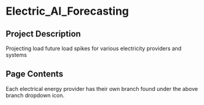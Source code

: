 # Electric_AI_Forecasting

## Project Description
Projecting load future load spikes for various electricity providers and systems

## Page Contents
Each electrical energy provider has their own branch found under the above branch dropdown icon.
